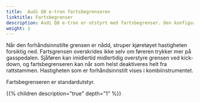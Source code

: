 ```yaml
---
title:  Audi Q8 e-tron fartsbegrenseren
linktitle: Fartsbegrenser
description: Audi Q8 e-tron er utstyrt med fartsbegrenser. Den konfigurerbare fartsbegrenseren begrenser kjørehastigheten til en verdi satt av sjåføren innenfor hastighetsområdet 30 til 250 km/t (18,6 til 155,3 mph) – noe som er veldig nyttig innenfor bygrenser eller byggesoner, for eksempel.
weight: 1
---
```


Når den forhåndsinnstilte grensen er nådd, struper kjøretøyet hastigheten forsiktig ned. Fartsgrensen overskrides ikke selv om føreren trykker mer på gasspedalen. Sjåføren kan imidlertid midlertidig overstyre grensen ved kick-down, og fartsbegrenseren kan når som helst deaktiveres helt fra rattstammen. Hastigheten som er forhåndsinnstilt vises i kombiinstrumentet.

Fartsbegrenseren er standardutstyr.

{{% children description="true" depth="1" %}}
